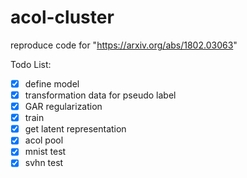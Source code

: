 # acol-cluster
reproduce code for "https://arxiv.org/abs/1802.03063"



Todo List:

- [x] define model
- [x] transformation data for pseudo label
- [x] GAR regularization
- [x] train
- [x] get latent representation
- [x] acol pool
- [x] mnist test
- [x] svhn test